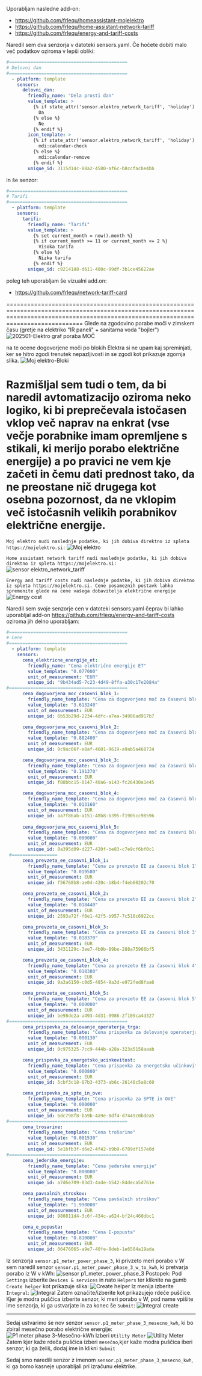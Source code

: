 Uporabljam nasledne add-on:
- https://github.com/frlequ/homeassistant-mojelektro
- https://github.com/frlequ/home-assistant-network-tariff
- https://github.com/frlequ/energy-and-tariff-costs

Naredil sem dva senzorja v datoteki sensors.yaml. Če hočete dobiti malo več podatkov oziroma v lepši obliki:
```yaml
#============================================
# Delovni dan
#============================================
  - platform: template
    sensors:
      delovni_dan:
        friendly_name: "Dela prosti dan"
        value_template: >
          {% if state_attr('sensor.elektro_network_tariff', 'holiday') %}
            Da
          {% else %}
            Ne
          {% endif %}
        icon_template: >
          {% if state_attr('sensor.elektro_network_tariff', 'holiday') %}
            mdi:calendar-check
          {% else %}
            mdi:calendar-remove
          {% endif %}
        unique_id: 3115d14c-88a2-4580-af6c-b8ccfacbe4bb
```

in še senzor:
```yaml
#============================================
# Tarifi
#============================================
  - platform: template
    sensors:
      tarifi:
        friendly_name: "Tarifi"
        value_template: >
          {% set current_month = now().month %}
          {% if current_month >= 11 or current_month <= 2 %}
            Visoka tarifa
          {% else %}
            Nizka tarifa
          {% endif %}
        unique_id: c9214188-d611-400c-99df-3b1ce45622ae
```

poleg teh uporabljam še vizualni add.on:
- https://github.com/frlequ/network-tariff-card

========================================================================================================================================================================================
Glede na zgodovino porabe moči v zimskem času (gretje na elektriko "IR paneli" + sanitarna voda "bojler")
![202501-Elektro graf poraba MOČ](https://github.com/user-attachments/assets/1bab80e5-1a41-484c-90b4-4b85dff53b52)

na te ocene dogovorjene moči po blokih Elektra si ne upam kaj spreminjati, ker se hitro zgodi trenutek nepazljivosti in se zgodi kot prikazuje zgornja slika.
![Moj elektro-Bloki](https://github.com/user-attachments/assets/958c90fb-9e70-47fe-b03d-857318a3b505)

Razmišljal sem tudi o tem, da bi naredil avtomatizacijo oziroma neko logiko, ki bi preprečevala istočasen vklop več naprav na enkrat (vse večje porabnike imam opremljene s stikali, ki merijo porabo električne energije) a po pravici ne vem kje začeti in čemu dati prednost tako, da ne preostane nič drugega kot osebna pozornost, da ne vklopim več istočasnih velikih porabnikov električne energije.
========================================================================================================================================================================================

`Moj elektro nudi naslednje podatke, ki jih dobiva direktno iz spleta https://mojelektro.si:`
![Moj elektro](https://github.com/user-attachments/assets/54ea62ce-c0a1-4322-8426-b5cf66451239)

`Home assistant network tariff nudi naslednje podatke, ki jih dobiva direktno iz spleta https://mojelektro.si:`
![sensor elektro_network_tariff](https://github.com/user-attachments/assets/e5aea75c-0123-42f3-a076-4e2d0d57814f)

`Energy and tariff costs nudi naslednje podatke, ki jih dobiva direktno iz spleta https://mojelektro.si. Cene posameznih postavk lahko spremenite glede na cene vašega dobavitelja električne energije`
![Energy cost](https://github.com/user-attachments/assets/56db2565-f444-4841-8516-da3adc7b556b)

Naredil sem svoje senzorje cen v datoteki sensors.yaml čeprav bi lahko uporabljal add-on https://github.com/frlequ/energy-and-tariff-costs oziroma jih delno uporabljam:
```yaml
#============================================
# Cene
#============================================
  - platform: template
    sensors:
      cena_elektricne_energije_et:
        friendly_name: "Cena električne energije ET"
        value_template: "0.077000"
        unit_of_measurement: "EUR"
        unique_id: "9b434ad5-7c23-4d49-8ffa-a30c17e2084a"
#============================================
      cena_dogovorjena_moc_casovni_blok_1:
        friendly_name_template: "Cena za dogovorjeno moč za časovni blok 1"
        value_template: "3.613240"
        unit_of_measurement: EUR
        unique_id: 6b53b29d-2234-4dfc-a7ea-34986ad917b7

      cena_dogovorjena_moc_casovni_blok_2:
        friendly_name_template: "Cena za dogovorjeno moč za časovni blok 2"
        value_template: "0.882400"
        unit_of_measurement: EUR
        unique_id: 9c9ac06f-e8af-4601-9619-a9ab5a468724

      cena_dogovorjena_moc_casovni_blok_3:
        friendly_name_template: "Cena za dogovorjeno moč za časovni blok 3"
        value_template: "0.191370"
        unit_of_measurement: EUR
        unique_id: f88bbc15-0147-40a6-a143-fc26430a1e45

      cena_dogovorjena_moc_casovni_blok_4:
        friendly_name_template: "Cena za dogovorjeno moč za časovni blok 4"
        value_template: "0.013160"
        unit_of_measurement: EUR
        unique_id: aa7f86ab-a151-48b8-b395-f1905cc98596
      
      cena_dogovorjena_moc_casovni_blok_5:
        friendly_name_template: "Cena za dogovorjeno moč za časovni blok 5"
        value_template: "0.000000"
        unit_of_measurement: EUR
        unique_id: 8a395d09-d227-420f-be83-c7e9cf6bf0c1
 #=================    
      cena_prevzeta_ee_casovni_blok_1:
        friendly_name_template: "Cena za prevzeto EE za časovni blok 1"
        value_template: "0.019580"
        unit_of_measurement: EUR
        unique_id: f56768b8-ae04-420c-b8b4-f4eb60202c70

      cena_prevzeta_ee_casovni_blok_2:
        friendly_name_template: "Cena za prevzeto EE za časovni blok 2"
        value_template: "0.018440"
        unit_of_measurement: EUR
        unique_id: 2593a72f-f6e1-42f5-b957-7c510c6922cc

      cena_prevzeta_ee_casovni_blok_3:
        friendly_name_template: "Cena za prevzeto EE za časovni blok 3"
        value_template: "0.018370"
        unit_of_measurement: EUR
        unique_id: 3431129c-3ee7-4b0b-89be-288a75966bf5

      cena_prevzeta_ee_casovni_blok_4:
        friendly_name_template: "Cena za prevzeto EE za časovni blok 4"
        value_template: "0.018380"
        unit_of_measurement: EUR
        unique_id: 9a3a6150-c0d5-4854-9a3d-e972fed8faa6

      cena_prevzeta_ee_casovni_blok_5:
        friendly_name_template: "Cena za prevzeto EE za časovni blok 5"
        value_template: "0.000000"
        unit_of_measurement: EUR
        unique_id: be98de2a-a493-4d31-9986-2f109ca4d327
#============================================
      cena_prispevka_za_delovanje_operaterja_trga:
        friendly_name_template: "Cena prispevka za delovanje operaterja trga"
        value_template: "0.000130"
        unit_of_measurement: EUR
        unique_id: 0c975325-7cc9-444b-a28a-323a5158aaab

      cena_prispevka_za_energetsko_ucinkovitost:
        friendly_name_template: "Cena prispevka za energetsko učinkovitost"
        value_template: "0.000800"
        unit_of_measurement: EUR
        unique_id: 5cbf3c18-87b3-4373-ab6c-26148c5a8c60

      cena_prispevka_za_spte_in_ove:
        friendly_name_template: "Cena prispevka za SPTE in OVE"
        value_template: "0.000000"
        unit_of_measurement: EUR
        unique_id: 6dc798f8-ba9b-4a9e-8df4-d7449c0bdea5
#============================================
      cena_trosarine:
        friendly_name_template: "Cena trošarine"
        value_template: "0.001530"
        unit_of_measurement: EUR
        unique_id: 5e1bfb3f-d6e2-4f42-b9b9-6789df157e0d
#============================================
      cena_jederske_energije:
        friendly_name_template: "Cena jederske energije"
        value_template: "0.000000"
        unit_of_measurement: EUR
        unique_id: a7d6e709-83d3-4ade-b542-84deca5d761e

      cena_pavsalnih_stroskov:
        friendly_name_template: "Cena pavšalnih stroškov"
        value_template: "1.990000"
        unit_of_measurement: EUR
        unique_id: 980811d4-3c6f-434c-a624-bf24c460dbc1

      cena_e_popusta:
        friendly_name_template: "Cena E-popusta"
        value_template: "0.810000"
        unit_of_measurement: EUR
        unique_id: 06476065-a9e7-40fe-8deb-1e6504a19ada
```

Iz senzorja `sensor.p1_meter_power_phase_3`, ki privzeto meri porabo v W sem naredil senzor `sensor.p1_meter_power_phase_3_w_to_kwh`, ki pretvarja porabo iz W v kWh:
![sensor p1_meter_power_phase_3](https://github.com/user-attachments/assets/2a84dd16-7bc1-4f29-bd55-7ab33aad1a84)
Postopek:
Pod `Settings` izberite `Devices & services` in nato `Helpers` ter kliknite na gumb `Create helper` kot prikazuje slika:
![Create helper](https://github.com/user-attachments/assets/b95896c7-876b-437a-bbec-afc9ed6d7be8)
Iz menija izberite `Integral`:
![Integral](https://github.com/user-attachments/assets/0cae4495-64f7-43d5-9ea4-12a5660b6f38)
Zatem označite/izberite kot prikazujejo rdeče puščice. Kjer je modra puščica izberite senzor, ki meri porabo v W, pod name vpišite ime senzorja, ki ga ustvarjate in za konec še `Submit`:
![Integral create](https://github.com/user-attachments/assets/5b2beb10-91fb-4d6e-b6b8-c9630bda2f02)


***************************************************************************************************************************************************************************************
Sedaj ustvarimo še nov senzor `sensor.p1_meter_phase_3_mesecno_kwh`, ki bo zbiral mesečno porabo električne energije:
![P1 meter phase 3-Mesečno-kWh](https://github.com/user-attachments/assets/1a1a633e-acbf-46a1-8e33-0cf0023738a0)
Izberi `Utility Meter`
![Utility Meter](https://github.com/user-attachments/assets/2018862e-8cf0-4762-92f2-9038787a9479)
Zatem kjer kaže rdeča puščica izberi `mesečno`,kjer kaže modra puščica iberi senzor, ki ga želiš, dodaj ime in klikni `Submit`

Sedaj smo naredili senzor z imenom `sensor.p1_meter_phase_3_mesecno_kwh`, ki ga bomo kasneje uporabljali pri izračunu elektrike.



